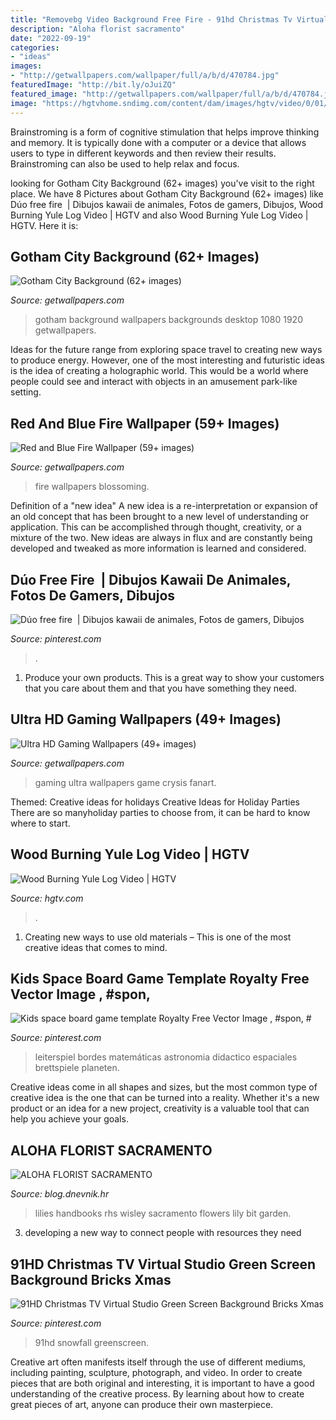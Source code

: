 ```yaml
---
title: "Removebg Video Background Free Fire - 91hd Christmas Tv Virtual Studio Green Screen Background Bricks Xmas"
description: "Aloha florist sacramento"
date: "2022-09-19"
categories:
- "ideas"
images:
- "http://getwallpapers.com/wallpaper/full/a/b/d/470784.jpg"
featuredImage: "http://bit.ly/oJuiZQ"
featured_image: "http://getwallpapers.com/wallpaper/full/a/b/d/470784.jpg"
image: "https://hgtvhome.sndimg.com/content/dam/images/hgtv/video/0/01/017/0176/0176162.jpg.rend.hgtvcom.616.347.suffix/1411696948394.jpeg"
---
```



Brainstroming is a form of cognitive stimulation that helps improve thinking and memory. It is typically done with a computer or a device that allows users to type in different keywords and then review their results. Brainstroming can also be used to help relax and focus.

	

		
looking for Gotham City Background (62+ images) you've visit to the right place. We have 8 Pictures about Gotham City Background (62+ images) like Dúo free fire ️ | Dibujos kawaii de animales, Fotos de gamers, Dibujos, Wood Burning Yule Log Video | HGTV and also Wood Burning Yule Log Video | HGTV. Here it is:
		
    
## Gotham City Background (62+ Images)

<img loading=lazy src="http://getwallpapers.com/wallpaper/full/a/b/d/470784.jpg" onerror="this.onerror=null;this.src='https://tse3.mm.bing.net/th?id=OIP.KJOVoEDyRaEppzUc12ssFgHaEK&amp;pid=15.1';" alt="Gotham City Background (62+ images)">

_Source: getwallpapers.com_

>gotham background wallpapers backgrounds desktop 1080 1920 getwallpapers. 

	

Ideas for the future range from exploring space travel to creating new ways to produce energy. However, one of the most interesting and futuristic ideas is the idea of creating a holographic world. This would be a world where people could see and interact with objects in an amusement park-like setting.

    
## Red And Blue Fire Wallpaper (59+ Images)

<img loading=lazy src="http://getwallpapers.com/wallpaper/full/7/3/4/650550.jpg" onerror="this.onerror=null;this.src='https://tse3.mm.bing.net/th?id=OIP.j6nGqfDkuR0YOEl0elje5QHaEo&amp;pid=15.1';" alt="Red and Blue Fire Wallpaper (59+ images)">

_Source: getwallpapers.com_

>fire wallpapers blossoming. 

	

Definition of a "new idea"
A new idea is a re-interpretation or expansion of an old concept that has been brought to a new level of understanding or application. This can be accomplished through thought, creativity, or a mixture of the two. New ideas are always in flux and are constantly being developed and tweaked as more information is learned and considered.

    
## Dúo Free Fire ️ | Dibujos Kawaii De Animales, Fotos De Gamers, Dibujos

<img loading=lazy src="https://i.pinimg.com/736x/69/cf/e2/69cfe2d331ad0ca831291399e2f7f524.jpg" onerror="this.onerror=null;this.src='https://tse4.mm.bing.net/th?id=OIP.4Hw3nkdTSTdgliX66b5RFQHaGe&amp;pid=15.1';" alt="Dúo free fire ️ | Dibujos kawaii de animales, Fotos de gamers, Dibujos">

_Source: pinterest.com_

>. 

	

1. Produce your own products. This is a great way to show your customers that you care about them and that you have something they need.

    
## Ultra HD Gaming Wallpapers (49+ Images)

<img loading=lazy src="http://getwallpapers.com/wallpaper/full/b/9/6/194048.jpg" onerror="this.onerror=null;this.src='https://tse2.mm.bing.net/th?id=OIP.VczCXSI3lCOi554H7RtQVQHaEK&amp;pid=15.1';" alt="Ultra HD Gaming Wallpapers (49+ images)">

_Source: getwallpapers.com_

>gaming ultra wallpapers game crysis fanart. 

	

Themed: Creative ideas for holidays
Creative Ideas for Holiday Parties
There are so manyholiday parties to choose from, it can be hard to know where to start.

    
## Wood Burning Yule Log Video | HGTV

<img loading=lazy src="https://hgtvhome.sndimg.com/content/dam/images/hgtv/video/0/01/017/0176/0176162.jpg.rend.hgtvcom.616.347.suffix/1411696948394.jpeg" onerror="this.onerror=null;this.src='https://tse2.mm.bing.net/th?id=OIP.fCKCvot8Za9wLYvO9W4jEQHaEL&amp;pid=15.1';" alt="Wood Burning Yule Log Video | HGTV">

_Source: hgtv.com_

>. 

	

1. Creating new ways to use old materials – This is one of the most creative ideas that comes to mind.

    
## Kids Space Board Game Template Royalty Free Vector Image , #spon, #

<img loading=lazy src="https://i.pinimg.com/originals/23/2d/9d/232d9d79b86bac7bbb755a0513e22618.jpg" onerror="this.onerror=null;this.src='https://tse3.mm.bing.net/th?id=OIP.oLAW3a57C8ocNzaEv-VFWwHaFx&amp;pid=15.1';" alt="Kids space board game template Royalty Free Vector Image , #spon, #">

_Source: pinterest.com_

>leiterspiel bordes matemáticas astronomia didactico espaciales brettspiele planeten. 

	

Creative ideas come in all shapes and sizes, but the most common type of creative idea is the one that can be turned into a reality. Whether it's a new product or an idea for a new project, creativity is a valuable tool that can help you achieve your goals.

    
## ALOHA FLORIST SACRAMENTO

<img loading=lazy src="http://bit.ly/oJuiZQ" onerror="this.onerror=null;this.src='https://tse2.mm.bing.net/th?id=OIP.zxmN_UeBW7vqy7BlX-eg4wAAAA&amp;pid=15.1';" alt="ALOHA FLORIST SACRAMENTO">

_Source: blog.dnevnik.hr_

>lilies handbooks rhs wisley sacramento flowers lily bit garden. 

	

3. developing a new way to connect people with resources they need 

    
## 91HD Christmas TV Virtual Studio Green Screen Background Bricks Xmas

<img loading=lazy src="https://i.pinimg.com/originals/d2/68/25/d26825e509b8fc261c7d5fc3d81ab72b.jpg" onerror="this.onerror=null;this.src='https://tse2.mm.bing.net/th?id=OIP.eQHFVkIwvdxOrHAzjogr2wHaEK&amp;pid=15.1';" alt="91HD Christmas TV Virtual Studio Green Screen Background Bricks Xmas">

_Source: pinterest.com_

>91hd snowfall greenscreen. 

	

Creative art often manifests itself through the use of different mediums, including painting, sculpture, photograph, and video. In order to create pieces that are both original and interesting, it is important to have a good understanding of the creative process. By learning about how to create great pieces of art, anyone can produce their own masterpiece.

